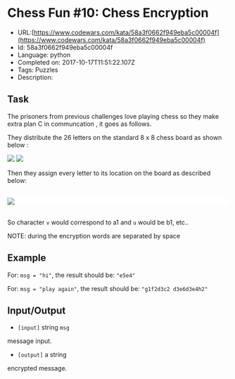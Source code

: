 # Chess Fun #10: Chess Encryption

 - URL:[https://www.codewars.com/kata/58a3f0662f949eba5c00004f](https://www.codewars.com/kata/58a3f0662f949eba5c00004f)
 - Id: 58a3f0662f949eba5c00004f
 - Language: python
 - Completed on: 2017-10-17T11:51:22.107Z
 - Tags: Puzzles
 - Description:
## Task
 The prisoners from previous challenges love playing chess so they make extra plan C in communcation , it goes as follows.

 They distribute the 26 letters on the standard 8 x 8 chess board as shown below :

<div>
  
<img src="http://i.imgur.com/Sbdzpaa.jpg">
<img src="http://i.imgur.com/zO5VwkV.png">
</div>

 
 Then they assign every letter to its location on the board as described below:
 <br>
 <br>
 <div style="background-color: white"><img src="http://upload.wikimedia.org/wikipedia/commons/thumb/b/b6/SCD_algebraic_notation.svg/242px-SCD_algebraic_notation.svg.png"></div>
<br>

 So character `v` would correspond to a1 and `u` would be b1, etc..

 NOTE: during the encryption words are separated by space

## Example

 For: `msg = "hi"`, the result should be: `"e5e4"`
 
 For: `msg = "play again"`, the result should be: `"g1f2d3c2 d3e6d3e4h2"`

## Input/Output


 - `[input]` string `msg`

  message input.

 - `[output]` a string

  encrypted message.
